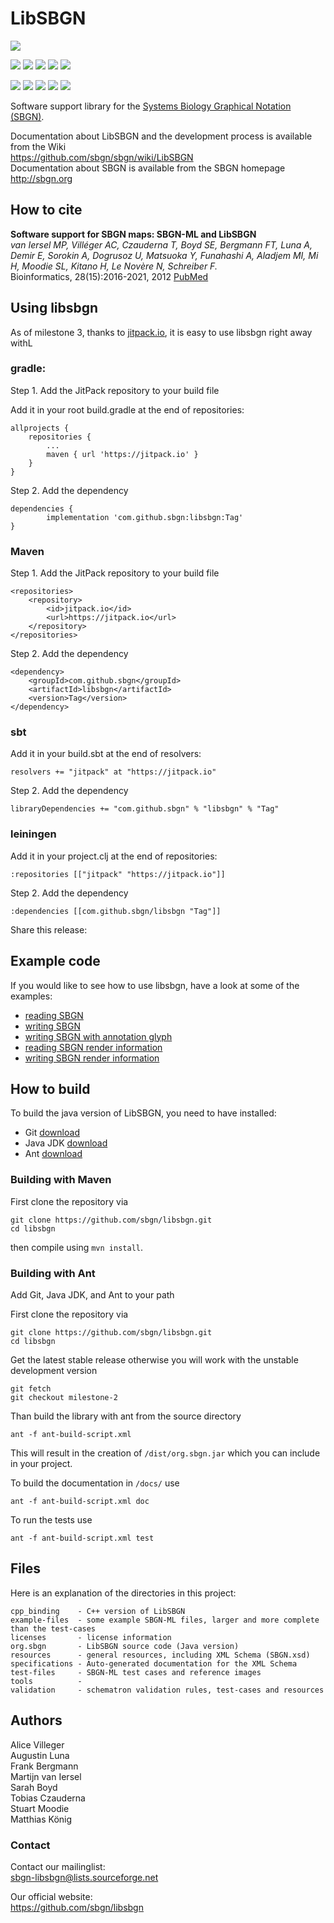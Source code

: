 # LibSBGN
[![](https://jitpack.io/v/sbgn/libsbgn.svg)](https://jitpack.io/#sbgn/libsbgn)

[![](https://github.com/sbgn/libsbgn/actions/workflows/jdk8-maven.yml/badge.svg)](https://github.com/sbgn/libsbgn/actions/workflows/jdk8-maven.yml) [![](https://github.com/sbgn/libsbgn/actions/workflows/jdk11-maven.yml/badge.svg)](https://github.com/sbgn/libsbgn/actions/workflows/jdk11-maven.yml) [![](https://github.com/sbgn/libsbgn/actions/workflows/jdk16-maven.yml/badge.svg)](https://github.com/sbgn/libsbgn/actions/workflows/jdk16-maven.yml) [![](https://github.com/sbgn/libsbgn/actions/workflows/jdk17-maven.yml/badge.svg)](https://github.com/sbgn/libsbgn/actions/workflows/jdk17-maven.yml) [![](https://github.com/sbgn/libsbgn/actions/workflows/jdk21-maven.yml/badge.svg)](https://github.com/sbgn/libsbgn/actions/workflows/jdk21-maven.yml)

[![](https://github.com/sbgn/libsbgn/actions/workflows/jdk8-ant.yml/badge.svg)](https://github.com/sbgn/libsbgn/actions/workflows/jdk8-ant.yml) [![](https://github.com/sbgn/libsbgn/actions/workflows/jdk11-ant.yml/badge.svg)](https://github.com/sbgn/libsbgn/actions/workflows/jdk11-ant.yml) [![](https://github.com/sbgn/libsbgn/actions/workflows/jdk16-ant.yml/badge.svg)](https://github.com/sbgn/libsbgn/actions/workflows/jdk16-ant.yml) [![](https://github.com/sbgn/libsbgn/actions/workflows/jdk17-ant.yml/badge.svg)](https://github.com/sbgn/libsbgn/actions/workflows/jdk17-ant.yml) [![](https://github.com/sbgn/libsbgn/actions/workflows/jdk21-ant.yml/badge.svg)](https://github.com/sbgn/libsbgn/actions/workflows/jdk21-ant.yml)


Software support library for the [Systems Biology Graphical Notation (SBGN)](http://www.sbgn.org).

Documentation about LibSBGN and the development process is available from the Wiki  
https://github.com/sbgn/sbgn/wiki/LibSBGN  
Documentation about SBGN is available from the SBGN homepage    
http://sbgn.org

## How to cite
**Software support for SBGN maps: SBGN-ML and LibSBGN**  
*van Iersel MP, Villéger AC, Czauderna T, Boyd SE, Bergmann FT, Luna A, Demir E, Sorokin A, Dogrusoz U, Matsuoka Y, Funahashi A, Aladjem MI, Mi H, Moodie SL, Kitano H, Le Novère N, Schreiber F.*  
Bioinformatics, 28(15):2016-2021, 2012 [PubMed](https://www.ncbi.nlm.nih.gov/pubmed/22581176)

## Using libsbgn

As of milestone 3, thanks to [jitpack.io](https://jitpack.io/#sbgn/libsbgn), it is easy to use libsbgn right away withL 

### gradle: 

Step 1. Add the JitPack repository to your build file

Add it in your root build.gradle at the end of repositories:

	allprojects {
		repositories {
			...
			maven { url 'https://jitpack.io' }
		}
	}
Step 2. Add the dependency

	dependencies {
	        implementation 'com.github.sbgn:libsbgn:Tag'
	}


### Maven
Step 1. Add the JitPack repository to your build file

	<repositories>
		<repository>
		    <id>jitpack.io</id>
		    <url>https://jitpack.io</url>
		</repository>
	</repositories>
Step 2. Add the dependency

	<dependency>
	    <groupId>com.github.sbgn</groupId>
	    <artifactId>libsbgn</artifactId>
	    <version>Tag</version>
	</dependency> 

### sbt

Add it in your build.sbt at the end of resolvers:

 
    resolvers += "jitpack" at "https://jitpack.io"
        
    
Step 2. Add the dependency

	
	libraryDependencies += "com.github.sbgn" % "libsbgn" % "Tag"

### leiningen

Add it in your project.clj at the end of repositories:

 
    :repositories [["jitpack" "https://jitpack.io"]]
        
    
Step 2. Add the dependency

	
	:dependencies [[com.github.sbgn/libsbgn "Tag"]]	
Share this release: 

## Example code
If you would like to see how to use libsbgn, have a look at some of the examples: 

* [reading SBGN](org.sbgn/examples/org/sbgn/ReadExample.java)
* [writing SBGN](org.sbgn/examples/org/sbgn/WriteExample.java)
* [writing SBGN with annotation glyph](org.sbgn/examples/org/sbgn/WriteExampleAnnotation.java)
* [reading SBGN render information](org.sbgn/examples/org/sbgn/ReadExampleWithRender.java)
* [writing SBGN render information](org.sbgn/examples/org/sbgn/WriteRenderExtensionExample.java)


## How to build

To build the java version of LibSBGN, you need to have installed:

* Git [download](https://git-scm.com/downloads)
* Java JDK [download](http://www.oracle.com/technetwork/java/javase/downloads/index-jsp-138363.html)
* Ant [download](https://ant.apache.org/bindownload.cgi)

### Building with Maven

First clone the repository via
```
git clone https://github.com/sbgn/libsbgn.git
cd libsbgn
```

then compile using `mvn install`.


### Building with Ant

Add Git, Java JDK, and Ant to your path

First clone the repository via
```
git clone https://github.com/sbgn/libsbgn.git
cd libsbgn
```

Get the latest stable release otherwise you will work with the unstable development version
```
git fetch
git checkout milestone-2
```

Than build the library with ant from the source directory
```
ant -f ant-build-script.xml
```
This will result in the creation of `/dist/org.sbgn.jar` which you can include in your project.

To build the documentation in `/docs/` use
```
ant -f ant-build-script.xml doc
```

To run the tests use 
```
ant -f ant-build-script.xml test
``` 

## Files

Here is an explanation of the directories in this project:


    cpp_binding    - C++ version of LibSBGN  
    example-files  - some example SBGN-ML files, larger and more complete than the test-cases  
    licenses       - license information  
    org.sbgn       - LibSBGN source code (Java version)  
    resources      - general resources, including XML Schema (SBGN.xsd)  
    specifications - Auto-generated documentation for the XML Schema  
	test-files     - SBGN-ML test cases and reference images  
    tools		   - 
    validation     - schematron validation rules, test-cases and resources  
    

## Authors

Alice Villeger  
Augustin Luna  
Frank Bergmann  
Martijn van Iersel  
Sarah Boyd  
Tobias Czauderna  
Stuart Moodie  
Matthias König  

### Contact

Contact our mailinglist:  
sbgn-libsbgn@lists.sourceforge.net

Our official website:  
https://github.com/sbgn/libsbgn
